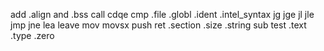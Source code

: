 add
.align
and
.bss
call
cdqe
cmp
.file
.globl
.ident
.intel_syntax
jg
jge
jl
jle
jmp
jne
lea
leave
mov
movsx
push
ret
.section
.size
.string
sub
test
.text
.type
.zero